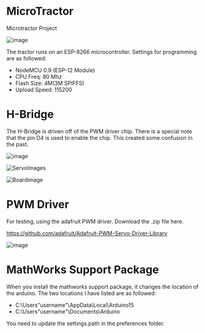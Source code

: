 # MicroTractor
Microtractor Project

![image](https://github.com/tomcunn/MicroTractor/assets/4383135/c8d5927e-31c4-4b76-9901-1641bfc8086a)


The tractor runs on an ESP-8266 microcontroller. Settings for programming are as followed:

* NodeMCU 0.9 (ESP-12 Module)
* CPU Freq: 80 Mhz
* Flash Size: 4M(3M SPIFFS)
* Upload Speed: 115200

# H-Bridge

The H-Bridge is driven off of the PWM driver chip. There is a special note that the pin D4 is used to enable the chip. This created some confusion in the past. 

![image](https://user-images.githubusercontent.com/4383135/223311314-4d0d2c5d-6709-4440-a870-d436558fd90a.png)

![ServoImages](https://user-images.githubusercontent.com/4383135/226780564-aff2c6b9-2ebc-4bbd-89e1-5e97490a3a8e.JPG)

![Boardimage](https://user-images.githubusercontent.com/4383135/226780839-ab01bf45-9087-4a39-9b05-800aae6f06a6.JPG)

# PWM Driver

For testing, using the adafruit PWM driver. Download the .zip file here.

https://github.com/adafruit/Adafruit-PWM-Servo-Driver-Library

![image](https://github.com/tomcunn/MicroTractor/assets/4383135/67ba1f7f-e321-42a7-8d62-66ad46b164ef)






# MathWorks Support Package

When you install the mathworks support package, it changes the location of the arduino. The two locations I have listed are as followed:

* C:\Users\"username"\AppData\Local\Arduino15
* C:\Users\"username"\Documents\Arduino

You need to update the settings.path in the preferences folder.
